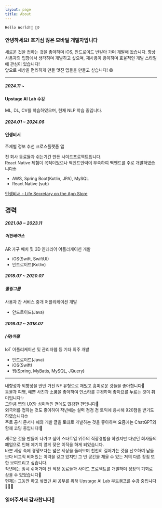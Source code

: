 ```yaml
---
layout: page
title: About
---
```


    Hello World!👋 🙋‍♀️

### 안녕하세요! 호기심 많은 모바일 개발자입니다

새로운 것을 접하는 것을 좋아하며 iOS, 안드로이드 번갈아 가며 개발해 왔습니다.
항상 사용자의 입장에서 생각하며 개발하고 싶으며, 재사용이 용이하며 효율적인 개발 스타일에 관심이 있습니다!  
앞으로 세상을 편리하게 만들 멋진 앱들을 만들고 싶습니다! 😃

***

##### 2024.11 ~

#### Upstage AI Lab 수강

ML, DL, CV를 학습하였으며, 현재 NLP 학습 중입니다.

##### 2024.01 ~ 2024.06
#### 인생비서

주제별 정보 추천 크로스플랫폼 앱

전 회사 동료들과 쉬는기간 만든 사이드프로젝트입니다.  
React Native 체험이 목적이었으나 백엔드인력이 부족하여 백엔드를 주로 개발하였습니다🤓

- AWS, Spring Boot(Kotlin, JPA), MySQL
- React Native (sub)

[인생비서 - Life Secretary on the App Store](https://apps.apple.com/kr/app/%EC%9D%B8%EC%83%9D%EB%B9%84%EC%84%9C/id6484271794)

## 경력
##### 2021.08 ~ 2023.11
##### 어반베이스

AR 가구 배치 및 3D 인테리어 어플리케이션 개발
- iOS(Swift, SwiftUI)
- 안드로이드(Kotlin)

##### 2018.07 ~ 2020.07
##### 콜링그룹

사용자 간 서비스 중개 어플리케이션 개발
- 안드로이드(Java)

##### 2016.02 ~ 2018.07
##### (유)아홉

IoT 어플리케이션 및 관리자웹 등 기타 외주 개발
- 안드로이드(Java)
- iOS(Swift)
- 웹(Spring, MyBatis, MySQL, JQuery)

***

내향성과 외향성을 반반 가진 NF 유형으로 재밌고 흥미로운 것들을 좋아합니다🙂  
동물과 여행, 예쁜 사진과 소품을 좋아하여 인스타를 구경하며 좋아요를 누르는 것이 취미입니다✨  
그만큼 앱의 UX와 심미적인 면에도 민감한 편입니다🧐  
외국어를 접하는 것도 좋아하여 작년에는 실력 점검 겸 토익에 응시해 920점을 받기도 하였습니다🤓  
주로 공식 문서나 해외 개발 글을 토대로 개발하는 것을 좋아하며 요즘에는 ChatGPT와 함께 코딩 중입니다!🔮


새로운 것을 만들어 나가고 싶어 스타트업 위주의 직장경험을 하였지만 다녔던 회사들의 폐업으로 인해 예기치 않게 잦은 이직을 하게 되었습니다.  
바쁜 세상 속에 경쟁보다는 넓은 세상을 둘러보며 천천히 걸어가는 것을 선호하여 남들보다 비교적 비어있는 이력을 갖고 있지만 그 빈 공간을 채울 수 있는 저의 다른 장점 또한 보여드리고 싶습니다.  
작년에는 잠시 쉬어가며 전 직장 동료들과 사이드 프로젝트를 개발하며 성장의 기회로 삼을 수 있었습니다🤠  
현재는 그동안 하고 싶었던 AI 공부를 위해 Upstage AI Lab 부트캠프를 수강 중입니다👩🏼‍🎨

### 읽어주셔서 감사합니다🤗
